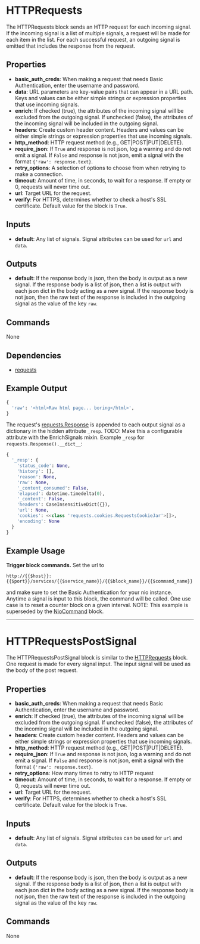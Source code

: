 HTTPRequests
============
The HTTPRequests block sends an HTTP request for each incoming signal. If the incoming signal is a list of multiple signals, a request will be made for each item in the list. For each successful request, an outgoing signal is emitted that includes the response from the request.

Properties
----------
- **basic_auth_creds**: When making a request that needs Basic Authentication, enter the username and password.
- **data**: URL parameters are key-value pairs that can appear in a URL path. Keys and values can be either simple strings or expression properties that use incoming signals.
- **enrich**: If checked (true), the attributes of the incoming signal will be excluded from the outgoing signal. If unchecked (false), the attributes of the incoming signal will be included in the outgoing signal.
- **headers**: Create custom header content. Headers and values can be either simple strings or expression properties that use incoming signals.
- **http_method**: HTTP request method (e.g., GET|POST|PUT|DELETE).
- **require_json**: If `True` and response is not json, log a warning and do not emit a signal. If `False` and response is not json, emit a signal with the format `{'raw': response.text}`.
- **retry_options**: A selection of options to choose from when retrying to make a connection.
- **timeout**: Amount of time, in seconds, to wait for a response. If empty or 0, requests will never time out.
- **url**: Target URL for the request.
- **verify**: For HTTPS, determines whether to check a host's SSL certificate. Default value for the block is `True`.

Inputs
------
- **default**: Any list of signals. Signal attributes can be used for `url` and `data`.

Outputs
-------
- **default**: If the response body is json, then the body is output as a new signal. If the response body is a list of json, then a list is output with each json dict in the body acting as a new signal. If the response body is not json, then the raw text of the response is included in the outgoing signal as the value of the key `raw`.

Commands
--------
None

Dependencies
------------
-   [requests](https://pypi.python.org/pypi/requests/)

Example Output
--------------
```python
{
  'raw': '<html>Raw html page... boring</html>',
}
```
The request's [requests.Response](http://docs.python-requests.org/en/latest/api/#requests.Response) is appended to each output signal as a dictionary in the hidden attribute `_resp`. TODO: Make this a configurable attribute with the EnrichSignals mixin.
Example `_resp` for `requests.Response().__dict__`:
```python
{
  '_resp': {
    'status_code': None,
    'history': [],
    'reason': None,
    'raw': None,
    '_content_consumed': False,
    'elapsed': datetime.timedelta(0),
    '_content': False,
    'headers': CaseInsensitiveDict({}),
    'url': None,
    'cookies': <<class 'requests.cookies.RequestsCookieJar'>[]>,
    'encoding': None
  }
}
```

Example Usage
-------------
**Trigger block commands.** Set the url to
```
http://{{$host}}:{{$port}}/services/{{$service_name}}/{{$block_name}}/{{$command_name}}
```
and make sure to set the Basic Authentication for your nio instance. Anytime a signal is input to this block, the command will be called. One use case is to reset a counter block on a given interval.
NOTE: This example is superseded by the [NioCommand](https://github.com/nio-blocks/nio_command) block.

***

HTTPRequestsPostSignal
======================
The HTTPRequestsPostSignal block is similar to the [HTTPRequests](https://blocks.n.io/HTTPRequests) block. One request is made for every signal input. The input signal will be used as the body of the post request.

Properties
----------
- **basic_auth_creds**: When making a request that needs Basic Authentication, enter the username and password.
- **enrich**: If checked (true), the attributes of the incoming signal will be excluded from the outgoing signal. If unchecked (false), the attributes of the incoming signal will be included in the outgoing signal.
- **headers**: Create custom header content. Headers and values can be either simple strings or expression properties that use incoming signals.
- **http_method**: HTTP request method (e.g., GET|POST|PUT|DELETE).
- **require_json**: If `True` and response is not json, log a warning and do not emit a signal. If `False` and response is not json, emit a signal with the format `{'raw': response.text}`.
- **retry_options**: How many times to retry to HTTP request
- **timeout**: Amount of time, in seconds, to wait for a response. If empty or 0, requests will never time out.
- **url**: Target URL for the request.
- **verify**: For HTTPS, determines whether to check a host's SSL certificate. Default value for the block is `True`.

Inputs
------
- **default**: Any list of signals. Signal attributes can be used for `url` and `data`.

Outputs
-------
- **default**: If the response body is json, then the body is output as a new signal. If the response body is a list of json, then a list is output with each json dict in the body acting as a new signal. If the response body is not json, then the raw text of the response is included in the outgoing signal as the value of the key `raw`.

Commands
--------
None

